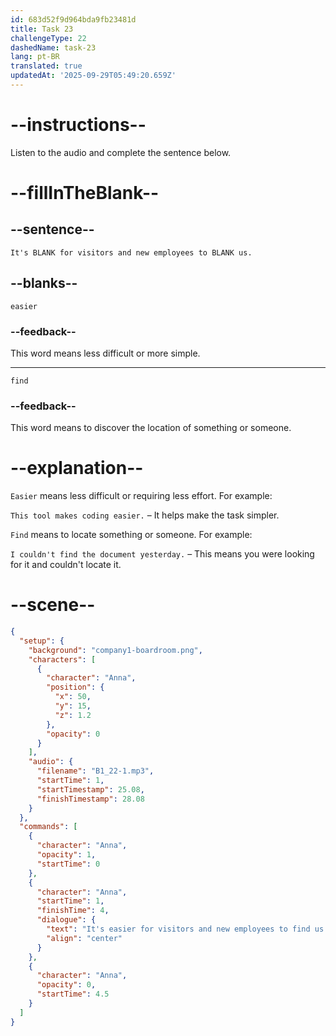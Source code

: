 ```yaml
---
id: 683d52f9d964bda9fb23481d
title: Task 23
challengeType: 22
dashedName: task-23
lang: pt-BR
translated: true
updatedAt: '2025-09-29T05:49:20.659Z'
---
```


<!-- (Audio) Anna: It's easier for visitors and new employees to find us. -->

# --instructions--

Listen to the audio and complete the sentence below.

# --fillInTheBlank--

## --sentence--

`It's BLANK for visitors and new employees to BLANK us.`

## --blanks--

`easier`

### --feedback--

This word means less difficult or more simple.

---

`find`

### --feedback--

This word means to discover the location of something or someone.

# --explanation--

`Easier` means less difficult or requiring less effort. For example:

`This tool makes coding easier.` – It helps make the task simpler.

`Find` means to locate something or someone. For example:

`I couldn't find the document yesterday.` – This means you were looking for it and couldn't locate it.

# --scene--

```json
{
  "setup": {
    "background": "company1-boardroom.png",
    "characters": [
      {
        "character": "Anna",
        "position": {
          "x": 50,
          "y": 15,
          "z": 1.2
        },
        "opacity": 0
      }
    ],
    "audio": {
      "filename": "B1_22-1.mp3",
      "startTime": 1,
      "startTimestamp": 25.08,
      "finishTimestamp": 28.08
    }
  },
  "commands": [
    {
      "character": "Anna",
      "opacity": 1,
      "startTime": 0
    },
    {
      "character": "Anna",
      "startTime": 1,
      "finishTime": 4,
      "dialogue": {
        "text": "It's easier for visitors and new employees to find us.",
        "align": "center"
      }
    },
    {
      "character": "Anna",
      "opacity": 0,
      "startTime": 4.5
    }
  ]
}
```
